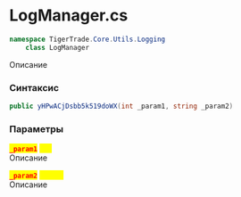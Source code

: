 
# LogManager.cs
```csharp
namespace TigerTrade.Core.Utils.Logging  
    class LogManager
```

Описание

### Синтаксис
```csharp
public yHPwACjDsbb5k519doWX(int _param1, string _param2)
```

### Параметры
<mark style="color:red;">**`_param1`**</mark> <mark style="color:yellow;">`int`</mark>  
 Описание  
  
<mark style="color:red;">**`_param2`**</mark> <mark style="color:yellow;">`string`</mark>  
 Описание  
  

                    
                    